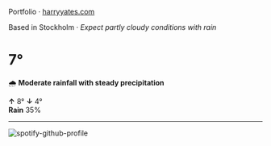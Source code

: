 Portfolio · [harryyates.com](https://harryyates.com)

<!-- WEATHER_START -->
Based in Stockholm · *Expect partly cloudy conditions with rain*

# 7°
🌧️ **Moderate rainfall with steady precipitation**

**↑** 8° **↓** 4°  
**Rain** 35%

---
<!-- WEATHER_END -->

<p align="left">
  <a>
    <img src="https://spotify-github-profile.kittinanx.com/api/view?uid=bigbello&cover_image=true&theme=natemoo-re&show_offline=true&background_color=121212&interchange=false&bar_color=53b14f&bar_color_cover=false" alt="spotify-github-profile">
  </a>
</p>
